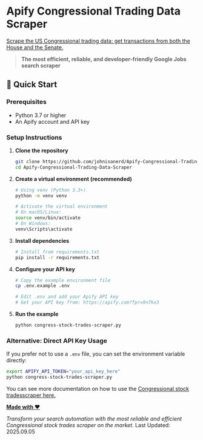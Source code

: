 # Apify Congressional Trading Data Scraper

[Scrape the US Congressional trading data:  get transactions from both the House and the Senate.](https://apify.com/johnvc/apify-us-congress-financial-disclosures-and-stock-trading-data?fpr=9n7kx3)


> **The most efficient, reliable, and developer-friendly Google Jobs search scraper**

## 🚀 Quick Start

### Prerequisites
- Python 3.7 or higher
- An Apify account and API key

### Setup Instructions

1. **Clone the repository**
   ```bash
   git clone https://github.com/johnisanerd/Apify-Congressional-Trading-Data-Scraper.git
   cd Apify-Congressional-Trading-Data-Scraper
   ```

2. **Create a virtual environment (recommended)**
   ```bash
   # Using venv (Python 3.3+)
   python -m venv venv
   
   # Activate the virtual environment
   # On macOS/Linux:
   source venv/bin/activate
   # On Windows:
   venv\Scripts\activate
   ```

3. **Install dependencies**
   ```bash
   # Install from requirements.txt
   pip install -r requirements.txt

   ```

4. **Configure your API key**
   ```bash
   # Copy the example environment file
   cp .env.example .env
   
   # Edit .env and add your Apify API key
   # Get your API key from: https://apify.com?fpr=9n7kx3
   ```

5. **Run the example**
   ```bash
   python congress-stock-trades-scraper.py
   ```

### Alternative: Direct API Key Usage
If you prefer not to use a `.env` file, you can set the environment variable directly:
```bash
export APIFY_API_TOKEN="your_api_key_here"
python congress-stock-trades-scraper.py
```

You can see more documentation on how to use the [Congressional stock tradesscraper here.](https://apify.com/johnvc/apify-us-congress-financial-disclosures-and-stock-trading-data?fpr=9n7kx3)


[**Made with ❤️**](https://apify.com/johnvc?fpr=9n7kx3)

*Transform your search automation with the most reliable and efficient Congressional stock trades scraper on the market.*
Last Updated: 2025.09.05
